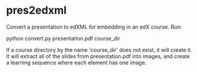 pres2edxml
==========

Convert a presentation to edXML for embedding in an edX course. Run: 

  python convert.py presentation.pdf course_dir

If a course directory by the name 'course_dir' does not exist, it will
create it. It will extract all of the slides from presentation.pdf
into images, and create a learning sequence where each element has one
image.
